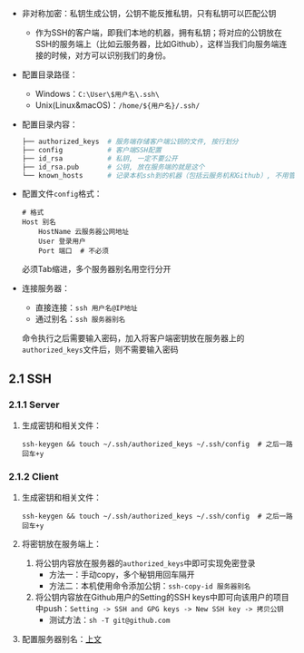 
+ 非对称加密：私钥生成公钥，公钥不能反推私钥，只有私钥可以匹配公钥
    + 作为SSH的客户端，即我们本地的机器，拥有私钥；将对应的公钥放在SSH的服务端上（比如云服务器，比如Github），这样当我们向服务端连接的时候，对方可以识别我们的身份。

+ 配置目录路径：
    + Windows：`C:\User\$用户名\.ssh\`
    + Unix(Linux&macOS)：`/home/${用户名}/.ssh/`

+ 配置目录内容：
	```bash
	├── authorized_keys  # 服务端存储客户端公钥的文件, 按行划分
	├── config           # 客户端SSH配置
	├── id_rsa           # 私钥, 一定不要公开
	├── id_rsa.pub       # 公钥, 放在服务端的就是这个
	└── known_hosts      # 记录本机ssh到的机器（包括云服务机和Github）, 不用管理
	```

+ <span id="config"></span>配置文件`config`格式：
    ```
    # 格式
    Host 别名
        HostName 云服务器公网地址
        User 登录用户
        Port 端口  # 不必须    
    ```

    必须Tab缩进，多个服务器别名用空行分开

+ <span id="连接服务器"></span>连接服务器：
    + 直接连接：`ssh 用户名@IP地址`
    + 通过别名：`ssh 服务器别名`

    命令执行之后需要输入密码，加入将客户端密钥放在服务器上的`authorized_keys`文件后，则不需要输入密码


## 2.1 SSH

### 2.1.1 Server

1. 生成密钥和相关文件：
    ```
    ssh-keygen && touch ~/.ssh/authorized_keys ~/.ssh/config  # 之后一路回车+y
    ```

### 2.1.2 Client

1. 生成密钥和相关文件：

    ```
    ssh-keygen && touch ~/.ssh/authorized_keys ~/.ssh/config  # 之后一路回车+y
    ```

2. 将密钥放在服务端上：
    1. 将公钥内容放在服务器的`authorized_keys`中即可实现免密登录
        - 方法一：手动copy，多个秘钥用回车隔开
        - 方法二：本机使用命令添加公钥：`ssh-copy-id 服务器别名`
    2. <span id="密钥"></span>将公钥内容放在Github用户的Setting的SSH keys中即可向该用户的项目中push：`Setting -> SSH and GPG keys -> New SSH key -> 拷贝公钥`
        - 测试方法：`sh -T git@github.com`

3. 配置服务器别名：<a href="#config">上文</a>
